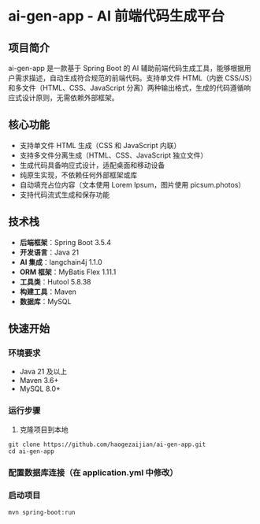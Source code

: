 # ai-gen-app - AI 前端代码生成平台

## 项目简介
ai-gen-app 是一款基于 Spring Boot 的 AI 辅助前端代码生成工具，能够根据用户需求描述，自动生成符合规范的前端代码。支持单文件 HTML（内嵌 CSS/JS）和多文件（HTML、CSS、JavaScript 分离）两种输出格式，生成的代码遵循响应式设计原则，无需依赖外部框架。

## 核心功能
- 支持单文件 HTML 生成（CSS 和 JavaScript 内联）
- 支持多文件分离生成（HTML、CSS、JavaScript 独立文件）
- 生成代码具备响应式设计，适配桌面和移动设备
- 纯原生实现，不依赖任何外部框架或库
- 自动填充占位内容（文本使用 Lorem Ipsum，图片使用 picsum.photos）
- 支持代码流式生成和保存功能

## 技术栈
- **后端框架**：Spring Boot 3.5.4
- **开发语言**：Java 21
- **AI 集成**：langchain4j 1.1.0
- **ORM 框架**：MyBatis Flex 1.11.1
- **工具类**：Hutool 5.8.38
- **构建工具**：Maven
- **数据库**：MySQL

## 快速开始

### 环境要求
- Java 21 及以上
- Maven 3.6+
- MySQL 8.0+

### 运行步骤
1. 克隆项目到本地
```shell
git clone https://github.com/haogezaijian/ai-gen-app.git
cd ai-gen-app
```
   
   
### 配置数据库连接（在 application.yml 中修改）

### 启动项目
```shell
mvn spring-boot:run
```